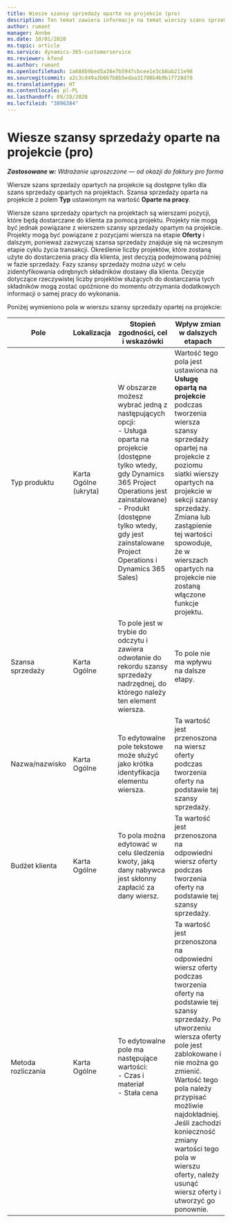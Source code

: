 ```yaml
---
title: Wiesze szansy sprzedaży oparte na projekcie (pro)
description: Ten temat zawiera informacje na temat wierszy szans sprzedaży opartych na projekcie. (Pro)
author: rumant
manager: Annbe
ms.date: 10/01/2020
ms.topic: article
ms.service: dynamics-365-customerservice
ms.reviewer: kfend
ms.author: rumant
ms.openlocfilehash: 1a688b9bed5a38e7b5947cbcee1e3cb8ab211e98
ms.sourcegitcommit: a2c3cd49a3b667b8b5edaa31788b4b9b1f728d78
ms.translationtype: HT
ms.contentlocale: pl-PL
ms.lasthandoff: 09/28/2020
ms.locfileid: "3896384"
---
```

# <a name="project-based-opportunity-lines-pro"></a>Wiesze szansy sprzedaży oparte na projekcie (pro)

_**Zastosowane w:** Wdrażanie uproszczone — od okazji do faktury pro forma_

Wiersze szans sprzedaży opartych na projekcie są dostępne tylko dla szans sprzedaży opartych na projektach. Szansa sprzedaży oparta na projekcie z polem **Typ** ustawionym na wartość **Oparte na pracy**.

Wiersze szans sprzedaży opartych na projektach są wierszami pozycji, które będą dostarczane do klienta za pomocą projektu. Projekty nie mogą być jednak powiązane z wierszem szansy sprzedaży opartym na projekcie. Projekty mogą być powiązane z pozycjami wiersza na etapie **Oferty** i dalszym, ponieważ zazwyczaj szansa sprzedaży znajduje się na wczesnym etapie cyklu życia transakcji. Określenie liczby projektów, które zostaną użyte do dostarczenia pracy dla klienta, jest decyzją podejmowaną później w fazie sprzedaży. Fazy szansy sprzedaży można użyć w celu zidentyfikowania odrębnych składników dostawy dla klienta. Decyzje dotyczące rzeczywistej liczby projektów służących do dostarczania tych składników mogą zostać opóźnione do momentu otrzymania dodatkowych informacji o samej pracy do wykonania.

Poniżej wymieniono pola w wierszu szansy sprzedaży opartej na projekcie:

| **Pole** | **Lokalizacja** | **Stopień zgodności, cel i wskazówki** | **Wpływ zmian w dalszych etapach** |
| --- | --- | --- | --- |
| Typ produktu | Karta Ogólne (ukryta) | W obszarze możesz wybrać jedną z następujących opcji:</br>- Usługa oparta na projekcie (dostępne tylko wtedy, gdy Dynamics 365 Project Operations jest zainstalowane)</br>- Produkt (dostępne tylko wtedy, gdy jest zainstalowane Project Operations i Dynamics 365 Sales) | Wartość tego pola jest ustawiona na **Usługę opartą na projekcie** podczas tworzenia wiersza szansy sprzedaży opartej na projekcie z poziomu siatki wierszy opartych na projekcie w sekcji szansy sprzedaży. <br> Zmiana lub zastąpienie tej wartości spowoduje, że w wierszach opartych na projekcie nie zostaną włączone funkcje projektu. |
| Szansa sprzedaży | Karta Ogólne | To pole jest w trybie do odczytu i zawiera odwołanie do rekordu szansy sprzedaży nadrzędnej, do którego należy ten element wiersza. | To pole nie ma wpływu na dalsze etapy. |
| Nazwa/nazwisko | Karta Ogólne | To edytowalne pole tekstowe może służyć jako krótka identyfikacja elementu wiersza. | Ta wartość jest przenoszona na wiersz oferty podczas tworzenia oferty na podstawie tej szansy sprzedaży. |
| Budżet klienta | Karta Ogólne | To pola można edytować w celu śledzenia kwoty, jaką dany nabywca jest skłonny zapłacić za dany wiersz. | Ta wartość jest przenoszona na odpowiedni wiersz oferty podczas tworzenia oferty na podstawie tej szansy sprzedaży. |
| Metoda rozliczania | Karta Ogólne | To edytowalne pole ma następujące wartości:</br>- Czas i materiał</br>- Stała cena | Ta wartość jest przenoszona na odpowiedni wiersz oferty podczas tworzenia oferty na podstawie tej szansy sprzedaży. Po utworzeniu wiersza oferty pole jest zablokowane i nie można go zmienić. Wartość tego pola należy przypisać możliwie najdokładniej. Jeśli zachodzi konieczność zmiany wartości tego pola w wierszu oferty, należy usunąć wiersz oferty i utworzyć go ponownie. |
